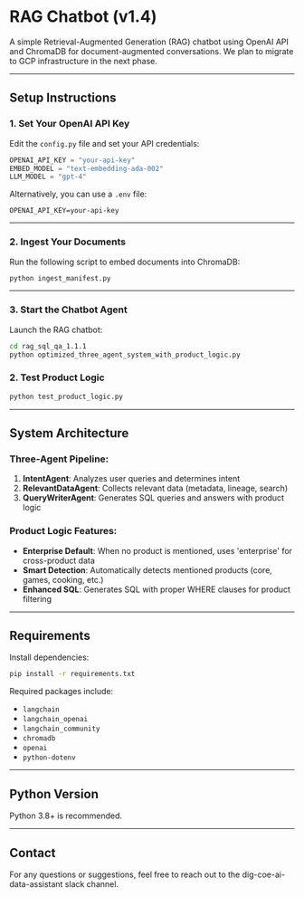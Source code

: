 
# RAG Chatbot (v1.4)

A simple Retrieval-Augmented Generation (RAG) chatbot using OpenAI API and ChromaDB for document-augmented conversations. We plan to migrate to GCP infrastructure in the next phase.

---

## Setup Instructions

### 1. Set Your OpenAI API Key

Edit the `config.py` file and set your API credentials:

```python
OPENAI_API_KEY = "your-api-key"
EMBED_MODEL = "text-embedding-ada-002"
LLM_MODEL = "gpt-4"
```

Alternatively, you can use a `.env` file:

```env
OPENAI_API_KEY=your-api-key
```

---

### 2. Ingest Your Documents

Run the following script to embed documents into ChromaDB:

```bash
python ingest_manifest.py
```

---

### 3. Start the Chatbot Agent

Launch the RAG chatbot:

```bash
cd rag_sql_qa_1.1.1
python optimized_three_agent_system_with_product_logic.py
```

### 2. Test Product Logic
```bash
python test_product_logic.py
```

---

## System Architecture

### Three-Agent Pipeline:
1. **IntentAgent**: Analyzes user queries and determines intent
2. **RelevantDataAgent**: Collects relevant data (metadata, lineage, search)
3. **QueryWriterAgent**: Generates SQL queries and answers with product logic

### Product Logic Features:
- **Enterprise Default**: When no product is mentioned, uses 'enterprise' for cross-product data
- **Smart Detection**: Automatically detects mentioned products (core, games, cooking, etc.)
- **Enhanced SQL**: Generates SQL with proper WHERE clauses for product filtering

---

## Requirements

Install dependencies:

```bash
pip install -r requirements.txt
```

Required packages include:

- `langchain`
- `langchain_openai`
- `langchain_community`
- `chromadb`
- `openai`
- `python-dotenv`

---

## Python Version

Python 3.8+ is recommended.

---
## Contact

For any questions or suggestions, feel free to reach out to the dig-coe-ai-data-assistant slack channel.
